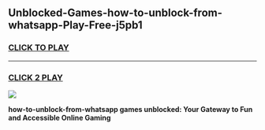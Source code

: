 
## Unblocked-Games-how-to-unblock-from-whatsapp-Play-Free-j5pb1
<h3>
<a href="https://premium76.site?title=how-to-unblock-from-whatsapp&ref=21A">CLICK TO PLAY</a></h3>
<hr>

<h3>
<a href="https://premium76.site?title=how-to-unblock-from-whatsapp&ref=21A">CLICK 2 PLAY</a>
  
</h3>

<a href="https://premium76.site?title=how-to-unblock-from-whatsapp&ref=21A"><img src="https://clearcache.store/games.png"></a>


**how-to-unblock-from-whatsapp games unblocked: Your Gateway to Fun and Accessible Online Gaming**
